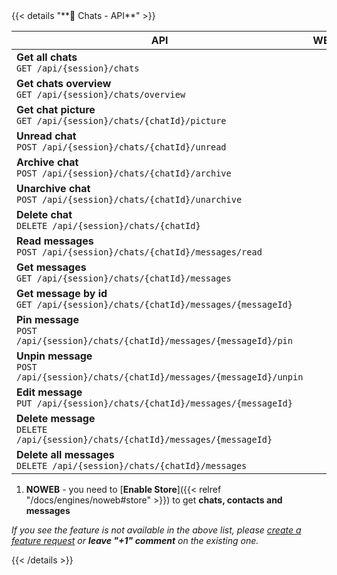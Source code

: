 <div></div>
{{< details "**💬 Chats - API**" >}}

| **API**                                                                                | WEBJS | NOWEB | GOWS  |
|----------------------------------------------------------------------------------------|:-----:|:-----:|:-----:|
| **Get all chats** <br> `GET /api/{session}/chats`                                      |  ✔️   |  ✔️¹  |  ✔️   |
| **Get chats overview** <br> `GET /api/{session}/chats/overview`                        |  ✔️   |  ✔️¹  |  ✔️   |
| **Get chat picture** <br> `GET /api/{session}/chats/{chatId}/picture`                  |  ✔️   |  ✔️¹  |  ✔️   |
| **Unread chat** <br> `POST /api/{session}/chats/{chatId}/unread`                       |  ✔️   |  ✔️¹  |       |
| **Archive chat** <br> `POST /api/{session}/chats/{chatId}/archive`                     |  ✔️   |  ✔️¹  |       |
| **Unarchive chat** <br> `POST /api/{session}/chats/{chatId}/unarchive`                 |  ✔️   |  ✔️¹  |       |
| **Delete chat** <br> `DELETE /api/{session}/chats/{chatId}`                            |  ✔️   |       |       |
| **Read messages** <br> `POST /api/{session}/chats/{chatId}/messages/read`              |  ✔️   |  ✔️¹  |  ✔️   |
| **Get messages** <br> `GET /api/{session}/chats/{chatId}/messages`                     |  ✔️   |  ✔️¹  |  ✔️   |
| **Get message by id** <br> `GET /api/{session}/chats/{chatId}/messages/{messageId}`    |  ✔️   |  ✔️¹  |  ✔️   |
| **Pin message** <br> `POST /api/{session}/chats/{chatId}/messages/{messageId}/pin`     |  ✔️   |  ✔️   |       |
| **Unpin message** <br> `POST /api/{session}/chats/{chatId}/messages/{messageId}/unpin` |  ✔️   |  ✔️   |       |
| **Edit message** <br> `PUT /api/{session}/chats/{chatId}/messages/{messageId}`         |  ✔️   |  ✔️   |       |
| **Delete message** <br> `DELETE /api/{session}/chats/{chatId}/messages/{messageId}`    |  ✔️   |  ✔️   |       |
| **Delete all messages** <br> `DELETE /api/{session}/chats/{chatId}/messages`           |  ✔️   |       |       |

1. **NOWEB** - you need to [**Enable Store**]({{< relref "/docs/engines/noweb#store" >}}) to get **chats, contacts and messages**

_If you see the feature is not available in the above list, please [create a feature request](https://github.com/devlikeapro/waha/issues/new/choose) or **leave "+1" comment** on the existing one._

{{< /details >}}
